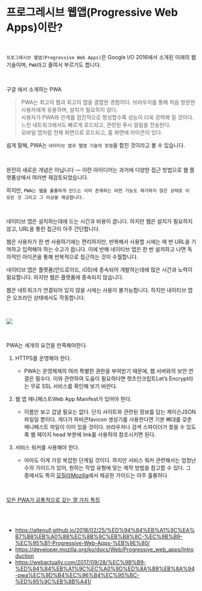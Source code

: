# 프로그레시브 웹앱(Progressive Web Apps)이란?

<br/>

`프로그레시브 웹앱(Progressive Web Apps)`은 Google I/O 2016에서 소개된 미래의 웹기술이며, `PWA`라고 줄여서 부르기도 합니다.

<br/>

구글 에서 소개하는 PWA

>PWA는 최고의 웹과 최고의 앱을 결합한 경험이다. 브라우저를 통해 처음 방문한 사용자에게 유용하며, 설치가 필요하지 않다.   
>사용자가 PWA와 관계를 점진적으로 형성할수록 성능이 더욱 강력해 질 것이다.    
>느린 네트워크에서도 빠르게 로드되고, 관련된 푸시 알림을 전송한다.   
>모바일 앱처럼 전체 화면으로 로드되고, 홈 화면에 아이콘이 있다.

쉽게 말해, PWA는 `네이티브 앱과 웹앱 기술의 장점`을 합친 것이라고 볼 수 있습니다.

<br/>

완전히 새로운 개념은 아닙니다 — 이런 아이디어는 과거에 다양한 접근 방법으로 웹 플랫폼상에서 여러번 재검토되었습니다.

하지만, `PWA는 웹을 훌륭하게 만드는 이미 존재하는 어떤 기능도 제거하지 않은 상태로 이 모든 것 그리고 그 이상을 제공합니다.`

<br/>

네이티브 앱은 설치하는데에 드는 시간과 비용이 큽니다. 하지만 웹은 설치가 필요하지 않고, URL을 통한 접근이 아주 간단합니다.

웹은 사용자가 한 번 사용하기에는 편리하지만, 반복해서 사용할 시에는 매 번 URL을 기억하고 입력해야 하는 수고가 듭니다. 이에 반해 네이티브 앱은 한 번 설치하고 나면 독자적인 아이콘을 통해 반복적으로 접근하는 것이 수월합니다.

네이티브 앱은 플랫폼(안드로이드, iOS)에 종속되어 개발하는데에 많은 시간과 노력이 필요합니다. 하지만 웹은 플랫폼에 종속되지 않습니다.

웹은 네트워크가 연결되어 있지 않을 시에는 사용이 불가능합니다. 하지만 네이티브 앱은 오프라인 상태에서도 작동합니다.

<br/>

![](https://altenull.github.io/images/pwa/capability&reach2.png)

<br/>

PWA는 세개의 요건을 만족해야한다.

1. HTTPS를 운영해야 한다.
   - PWA는 운영체제의 여러 특별한 권한을 부여받기 때문에, 웹 서버와의 보안 연결은 필수다. 이와 관련하여 도움이 필요하다면 렛츠인크립트Let’s Encrypt라는 무료 SSL 서비스를 확인해 보기 바란다.

2. 웹 앱 매니페스트Web App Manifest가 있어야 한다.
   - 이름만 보고 겁낼 필요는 없다. 단지 사이트와 관련된 정보를 담는 제이슨JSON 파일일 뿐이다. 게다가 파비콘favicon 생성기를 사용한다면 기본 뼈대를 갖춘 매니페스트 파일이 이미 있을 것이다. 브라우저나 검색 스파이더가 찾을 수 있도록 웹 페이지 head 부분에 link를 사용하여 참조시키면 된다.

3. 서비스 워커를 사용해야 한다.
   - 아마도 이게 가장 복잡한 단계일 것이다. 하지만 서비스 워커 관련해서는 엄청난 수의 가이드가 있어, 원하는 작업 유형에 맞는 제작 방법을 참고할 수 있다. 그 중에서도 특히 [모질라Mozilla](https://serviceworke.rs/)에서 제공한 가이드는 아주 훌륭하다.

<br/>

[모든 PWA가 공통적으로 갖는 열 가지 특징](https://infrequently.org/2015/06/progressive-apps-escaping-tabs-without-losing-our-soul/)

<br/>
<br/>

- https://altenull.github.io/2018/02/25/%ED%94%84%EB%A1%9C%EA%B7%B8%EB%A0%88%EC%8B%9C%EB%B8%8C-%EC%9B%B9-%EC%95%B1-Progressive-Web-Apps-%EB%9E%80/
- https://developer.mozilla.org/ko/docs/Web/Progressive_web_apps/Introduction
- https://webactually.com/2017/09/28/%EC%9B%B9-%ED%94%84%EB%A1%9C%EC%A0%9D%ED%8A%B8%EB%8A%94-pwa%EC%9D%B4%EC%96%B4%EC%95%BC-%ED%95%9C%EB%8B%A41/